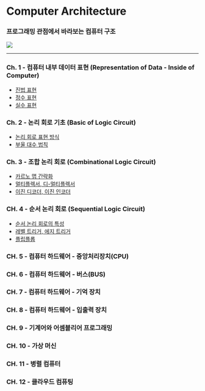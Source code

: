 # Computer Architecture
### 프로그래밍 관점에서 바라보는 컴퓨터 구조
<img src = "https://user-images.githubusercontent.com/58673491/188119463-565ce04d-3038-49b5-80d6-fd01de49cd09.png"/>

- - -

### Ch. 1 - 컴퓨터 내부 데이터 표현 (Representation of Data - Inside of Computer) 
* [진법 표현](https://kangdy25.tistory.com/46?category=1040262) 
* [정수 표현](https://kangdy25.tistory.com/50?category=1040262) 
* [실수 표현](https://kangdy25.tistory.com/51?category=1040262)
### Ch. 2 - 논리 회로 기초 (Basic of Logic Circuit)
* [논리 회로 표현 방식](https://kangdy25.tistory.com/55)
* [부울 대수 법칙](https://kangdy25.tistory.com/59?category=1040262)
### Ch. 3 - 조합 논리 회로 (Combinational Logic Circuit)
* [카르노 맵 간략화](https://kangdy25.tistory.com/61?category=1040262) 
* [멀티플렉서, 디-멀티플렉서](https://kangdy25.tistory.com/64?category=1040262) 
* [이진 디코더, 이진 인코더](https://kangdy25.tistory.com/65)
### CH. 4 - 순서 논리 회로 (Sequential Logic Circuit)
* [순서 논리 회로의 특성](https://kangdy25.tistory.com/68)
* [레벨 트리거, 에지 트리거](https://kangdy25.tistory.com/70)
* [플립플롭](https://kangdy25.tistory.com/71?category=1040262)
### CH. 5 - 컴퓨터 하드웨어 - 중앙처리장치(CPU)

### CH. 6 - 컴퓨터 하드웨어 - 버스(BUS)

### CH. 7 - 컴퓨터 하드웨어 - 기억 장치

### CH. 8 - 컴퓨터 하드웨어 - 입출력 장치

### CH. 9 - 기계어와 어셈블리어 프로그래밍

### CH. 10 - 가상 머신

### CH. 11 - 병렬 컴퓨터

### CH. 12 - 클라우드 컴퓨팅
